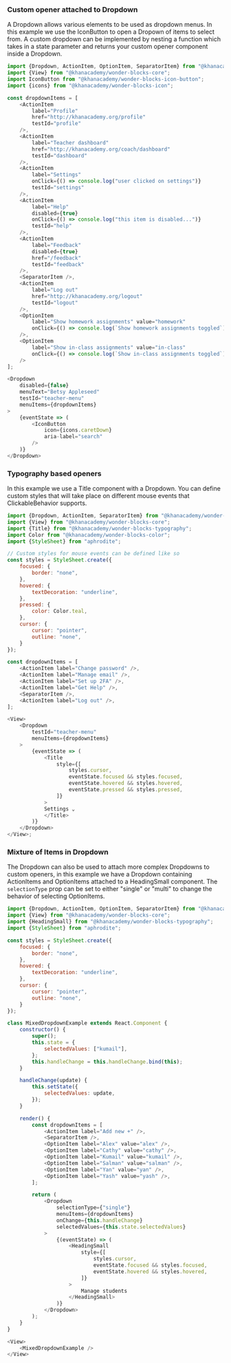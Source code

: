 
### Custom opener attached to Dropdown

A Dropdown allows various elements to be used as dropdown menus. In this example we use the IconButton to open a Dropown of items to select from. A custom dropdown can be implemented by nesting a function which takes in a state parameter and returns your custom opener component inside a Dropdown.

```js
import {Dropdown, ActionItem, OptionItem, SeparatorItem} from "@khanacademy/wonder-blocks-dropdown";
import {View} from "@khanacademy/wonder-blocks-core";
import IconButton from "@khanacademy/wonder-blocks-icon-button";
import {icons} from "@khanacademy/wonder-blocks-icon";

const dropdownItems = [
    <ActionItem
        label="Profile"
        href="http://khanacademy.org/profile"
        testId="profile"
    />,
    <ActionItem
        label="Teacher dashboard"
        href="http://khanacademy.org/coach/dashboard"
        testId="dashboard"
    />,
    <ActionItem
        label="Settings"
        onClick={() => console.log("user clicked on settings")}
        testId="settings"
    />,
    <ActionItem
        label="Help"
        disabled={true}
        onClick={() => console.log("this item is disabled...")}
        testId="help"
    />,
    <ActionItem
        label="Feedback"
        disabled={true}
        href="/feedback"
        testId="feedback"
    />,
    <SeparatorItem />,
    <ActionItem
        label="Log out"
        href="http://khanacademy.org/logout"
        testId="logout"
    />,
    <OptionItem
        label="Show homework assignments" value="homework"
        onClick={() => console.log(`Show homework assignments toggled`)}
    />,
    <OptionItem
        label="Show in-class assignments" value="in-class"
        onClick={() => console.log(`Show in-class assignments toggled`)}
    />
];

<Dropdown
    disabled={false}
    menuText="Betsy Appleseed"
    testId="teacher-menu"
    menuItems={dropdownItems}
>
    {eventState => (
        <IconButton
            icon={icons.caretDown}
            aria-label="search"
        />
    )}
</Dropdown>
```
### Typography based openers

In this example we use a Title component with a Dropdown. You can define custom styles that will take place on different mouse events that ClickableBehavior supports.

```js
import {Dropdown, ActionItem, SeparatorItem} from "@khanacademy/wonder-blocks-dropdown";
import {View} from "@khanacademy/wonder-blocks-core";
import {Title} from "@khanacademy/wonder-blocks-typography";
import Color from "@khanacademy/wonder-blocks-color";
import {StyleSheet} from "aphrodite";

// Custom styles for mouse events can be defined like so
const styles = StyleSheet.create({
    focused: {
        border: "none",
    },
    hovered: {
        textDecoration: "underline",
    },
    pressed: {
        color: Color.teal,
    },
    cursor: {
        cursor: "pointer",
        outline: "none",
    }
});

const dropdownItems = [
    <ActionItem label="Change password" />,
    <ActionItem label="Manage email" />,
    <ActionItem label="Set up 2FA" />,
    <ActionItem label="Get Help" />,
    <SeparatorItem />,
    <ActionItem label="Log out" />,
];

<View>
    <Dropdown
        testId="teacher-menu"
        menuItems={dropdownItems}
    >
        {eventState => (
            <Title
                style={[
                    styles.cursor,
                    eventState.focused && styles.focused,
                    eventState.hovered && styles.hovered,
                    eventState.pressed && styles.pressed,
                ]}
            >
            Settings ⌄
            </Title>
        )}
    </Dropdown>
</View>;
```

### Mixture of Items in Dropdown

The Dropdown can also be used to attach more complex Dropdowns to custom openers, in this example we have a Dropdown containing ActionItems and OptionItems attached to a HeadingSmall component. The `selectionType` prop can be set to either "single" or "multi" to change the behavior of selecting OptionItems.

```js
import {Dropdown, ActionItem, OptionItem, SeparatorItem} from "@khanacademy/wonder-blocks-dropdown";
import {View} from "@khanacademy/wonder-blocks-core";
import {HeadingSmall} from "@khanacademy/wonder-blocks-typography";
import {StyleSheet} from "aphrodite";

const styles = StyleSheet.create({
    focused: {
        border: "none",
    },
    hovered: {
        textDecoration: "underline",
    },
    cursor: {
        cursor: "pointer",
        outline: "none",
    }
});

class MixedDropdownExample extends React.Component {
    constructor() {
        super();
        this.state = {
            selectedValues: ["kumail"],
        };
        this.handleChange = this.handleChange.bind(this);
    }

    handleChange(update) {
        this.setState({
            selectedValues: update,
        });
    }

    render() {
        const dropdownItems = [
            <ActionItem label="Add new +" />,
            <SeparatorItem />,
            <OptionItem label="Alex" value="alex" />,
            <OptionItem label="Cathy" value="cathy" />,
            <OptionItem label="Kumail" value="kumail" />,
            <OptionItem label="Salman" value="salman" />,
            <OptionItem label="Yan" value="yan" />,
            <OptionItem label="Yash" value="yash" />,
        ];

        return (
            <Dropdown
                selectionType={"single"}
                menuItems={dropdownItems}
                onChange={this.handleChange}
                selectedValues={this.state.selectedValues}
            >
                {(eventState) => (
                    <HeadingSmall
                        style={[
                            styles.cursor,
                            eventState.focused && styles.focused,
                            eventState.hovered && styles.hovered,
                        ]}
                    >
                        Manage students
                    </HeadingSmall>
                )}
            </Dropdown>
        );
    }
}

<View>
    <MixedDropdownExample />
</View>
```

